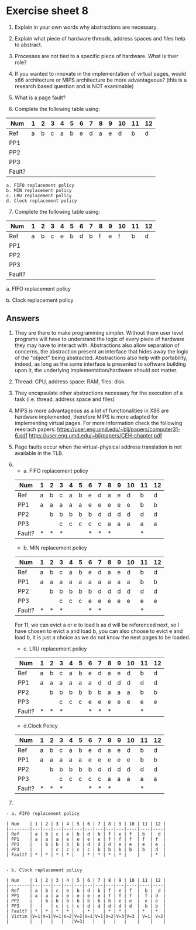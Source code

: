 # Exercise sheet 8

1. Explain in your own words why abstractions are necessary.

2. Explain what piece of hardware threads, address spaces and files help to abstract.

3. Processes are not tied to a specific piece of hardware. What is their role?

4. If you wanted to innovate in the implementation of virtual pages, would x86 architecture or MIPS architecture be more advantageous? (this is a research based question and is NOT examinable)

5. What is a page fault?

6. Complete the following table using: 

| Num    | 1 | 2 | 3 | 4 | 5 | 6 | 7 | 8 | 9 | 10 | 11 | 12 |
|--------|---|---|---|---|---|---|---|---|---|----|----|----|
| Ref    | a | b | c | a | b | e | d | a | e | d  | b  | d  |
| PP1    |   |   |   |   |   |   |   |   |   |    |    |    |
| PP2    |   |   |   |   |   |   |   |   |   |    |    |    |
| PP3    |   |   |   |   |   |   |   |   |   |    |    |    |
| Fault? |   |   |   |   |   |   |   |   |   |    |    |    |

	a. FIFO replacement policy
	b. MIN replacement policy
	c. LRU replacement policy
	d. Clock replacement policy
 
7. Complete the following table using:
   
| Num    | 1 | 2 | 3 | 4 | 5 | 6 | 7 | 8 | 9 | 10 | 11 | 12 |
|--------|---|---|---|---|---|---|---|---|---|----|----|----|
| Ref    | a | b | c | e | b | d | b | f | e | f  |  b |  d | 
| PP1    |   |   |   |   |   |   |   |   |   |    |    |    |
| PP2    |   |   |   |   |   |   |   |   |   |    |    |    |
| PP3    |   |   |   |   |   |   |   |   |   |    |    |    |
| Fault? |   |   |   |   |   |   |   |   |   |    |    |    |

a. FIFO replacement policy

b. Clock replacement policy


## Answers
1.  They are there to make programming simpler. Without them user level programs will have to understand the logic of every piece of hardware they may have to interact with. Abstractions also allow separation of concerns, the abstraction present an interface that hides away the logic of the "object" being abstracted. Abstractions also help with portability, indeed, as long as the same interface is presented to software building upon it, the underlying implementation/hardware should not matter.

2. Thread: CPU, address space: RAM, files: disk.

3. They encapsulate other abstractions necessary for the execution of a task (i.e. thread, address space and files)

4. MIPS is more advantageous as a lot of functionalities in X86 are hardware implemented, therefore MIPS is more adapted for implementing virtual pages. For more information check the following reesrach papers: 
https://user.eng.umd.edu/~blj/papers/computer31-6.pdf
https://user.eng.umd.edu/~blj/papers/CEH-chapter.pdf

5. Page faults occur when the virtual-physical address translation is not available in the TLB.

6. 
	- a. FIFO replacement policy


	| Num    | 1 | 2 | 3 | 4 | 5 | 6 | 7 | 8 | 9 | 10 | 11 | 12 |
	|--------|---|---|---|---|---|---|---|---|---|----|----|----|
	| Ref    | a | b | c | a | b | e | d | a | e | d  | b  | d  |
	| PP1    | a | a | a | a | a | e | e | e | e | e  | b  | b  |
	| PP2    |   | b | b | b | b | b | d | d | d | d  | d  | d  |
	| PP3    |   |   | c | c | c | c | c | a | a | a  | a  | a  |
	| Fault? | * | * | * |   |   | * | * | * |   |    | *  |    |

	- b. MIN replacement policy
	
	| Num    | 1 | 2 | 3 | 4 | 5 | 6 | 7 | 8 | 9 | 10 | 11 | 12 |
	|--------|---|---|---|---|---|---|---|---|---|----|----|----|
	| Ref    | a | b | c | a | b | e | d | a | e | d  | b  | d  |
	| PP1    | a | a | a | a | a | a | a | a | a | a  | b  | b  |
	| PP2    |   | b | b | b | b | b | d | d | d | d  | d  | d  |
	| PP3    |   |   | c | c | c | e | e | e | e | e  | e  | e  |
	| Fault? | * | * | * |   |   | * | * |   |   |    | *  |    |

	For 11, we can evict a or e to load b as d will be referenced next, so I have chosen to evict a and load b, you can also choose to evict e and load b, it is just a choice as we do not know the next pages to be loaded.

	- c. LRU replacement policy
	
	| Num    | 1 | 2 | 3 | 4 | 5 | 6 | 7 | 8 | 9 | 10 | 11 | 12 |
	|--------|---|---|---|---|---|---|---|---|---|----|----|----|
	| Ref    | a | b | c | a | b | e | d | a | e | d  | b  | d  |
	| PP1    | a | a | a | a | a | a | d | d | d | d  | d  | d  |
	| PP2    |   | b | b | b | b | b | b | a | a | a  | b  | b  |
	| PP3    |   |   | c | c | c | e | e | e | e | e  | e  | e  |
	| Fault? | * | * | * |   |   | * | * | * |   |    | *  |    |
	
	- d.Clock Policy
	
	
	| Num    | 1 | 2 | 3 | 4 | 5 | 6 | 7 | 8 | 9 | 10 | 11 | 12 |
	|--------|---|---|---|---|---|---|---|---|---|----|----|----|
	| Ref    | a | b | c | a | b | e | d | a | e | d  | b  | d  |
	| PP1    | a | a | a | a | a | e | e | e | e | e  | b  | b  |
	| PP2    |   | b | b | b | b | b | d | d | d | d  | d  | d  |
	| PP3    |   |   | c | c | c | c | c | a | a | a  | a  | a  |
	| Fault? | * | * | * |   |   | * | * | * |   |    | *  |    |

7. 
	
	- a. FIFO replacement policy

	| Num    | 1 | 2 | 3 | 4 | 5 | 6 | 7 | 8 | 9 | 10 | 11 | 12 |
	|--------|---|---|---|---|---|---|---|---|---|----|----|----|
	| Ref    | a | b | c | e | b | d | b | f | e | f  | b  |  d | 
	| PP1    | a | a | a | e | e | e | e | f | f | f  | f  | f  |
	| PP2    |   | b | b | b | b | d | d | d | e | e  | e  | e  |
	| PP3    |   |   | c | c | c | c | b | b | b | b  | b  | d  |
	| Fault? | * | * | * | * |   | * | * | * | * |    |    | *  |
	
	
	- b. Clock replacement policy
	
	| Num    | 1 | 2 | 3 | 4 | 5 | 6 | 7 | 8 | 9 | 10 | 11 | 12 |
	|--------|---|---|---|---|---|---|---|---|---|----|----|----|
	| Ref    | a | b | c | e | b | d | b | f | e | f  |  b |  d | 
	| PP1    | a | a | a | e | e | e | e | f | f | f  |  f | d  |
	| PP2    |   | b | b | b | b | b | b | b | e | e  |  e | e  |
	| PP3    |   |   | c | c | c | d | d | d | d | d  |  b | b  |
	| Fault? | * | * | * | * |   | * |   | * | * |    | *  | *  |
	| Victim |V=1|V=1|V=1|V=2|V=2|V=1|V=1|V=2|V=3|V=3 | V=1| V=2|
	|        |   |   |   |   |V=3|   |   |   |   |    |    |    |
